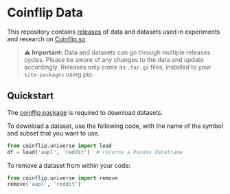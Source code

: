 # Coinflip Data
This repository contains [releases](https://github.com/patrickstolc/coinflip-data/releases) of data and datasets used in experiments and research on [Coinflip.so](https://coinflip.so).

> __⚠️ Important:__ Data and datasets can go through multiple releases cycles. Please be aware of any changes to the data and update accordingly. Releases only come as `.tar.gz` files, installed to your `site-packages` using pip.

## Quickstart
The [coinflip package](https://github.com/patrickstolc/coinflip) is required to download datasets. 

To download a dataset, use the following code, with the name of the symbol and subset that you want to use.
```python
from coinflip.universe import load
df = load('aapl', 'reddit')  # returns a Pandas dataframe
```

To remove a dataset from within your code:
```python
from coinflip.universe import remove
remove('aapl', 'reddit')
```
